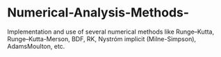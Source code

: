 # Numerical-Analysis-Methods-
 Implementation and use of several numerical methods like Runge–Kutta, Runge–Kutta-Merson, BDF, RK, Nystróm implicit (Milne-Simpson), AdamsMoulton, etc. 
